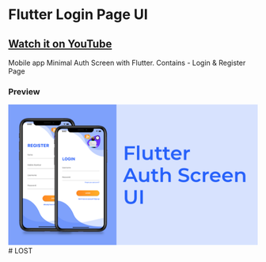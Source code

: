# Flutter Login Page UI

## [Watch it on YouTube](https://youtu.be/PMcXhYmFFN4)

Mobile app Minimal Auth Screen with Flutter.
Contains - Login & Register Page

### Preview

![App UI](/preview.png)# LOST
